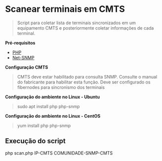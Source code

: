 # Scanear terminais em CMTS
> Script para coletar lista de terminais sincronizados em um equipamento CMTS e posteriormente coletar informações de cada terminal.

**Pré-requisitos**
- <a href="https://www.php.net/">PHP</a>
- <a href="http://www.net-snmp.org/">Net-SNMP</a>

**Configuração CMTS**
> CMTS deve estar habilitado para consulta SNMP. Consulte o manual do fabricante para habilitar esta função.
> Deve ser configurado os fibernodes para sincronismo dos terminais

**Configuração do ambiente no Linux - Ubuntu**
> sudo apt install php php-snmp

**Configuração do ambiente no Linux - CentOS**
> yum install php php-snmp

## Execução do script
php scan.php IP-CMTS COMUNIDADE-SNMP-CMTS
